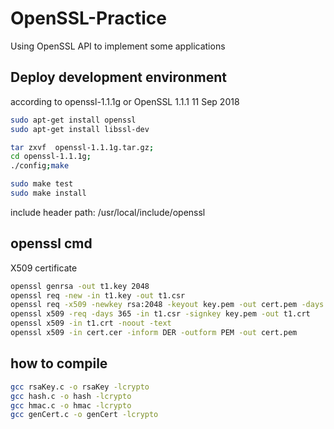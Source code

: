 # OpenSSL-Practice
Using OpenSSL API to implement some applications

## Deploy development environment
according to openssl-1.1.1g or OpenSSL 1.1.1  11 Sep 2018
```Bash
sudo apt-get install openssl
sudo apt-get install libssl-dev
```

```Bash
tar zxvf  openssl-1.1.1g.tar.gz;
cd openssl-1.1.1g;
./config;make

sudo make test
sudo make install
```

include header path: /usr/local/include/openssl

## openssl cmd
X509 certificate
```bash
openssl genrsa -out t1.key 2048
openssl req -new -in t1.key -out t1.csr
openssl req -x509 -newkey rsa:2048 -keyout key.pem -out cert.pem -days 365
openssl x509 -req -days 365 -in t1.csr -signkey key.pem -out t1.crt
openssl x509 -in t1.crt -noout -text
openssl x509 -in cert.cer -inform DER -outform PEM -out cert.pem
```

## how to compile
```Bash
gcc rsaKey.c -o rsaKey -lcrypto
gcc hash.c -o hash -lcrypto
gcc hmac.c -o hmac -lcrypto
gcc genCert.c -o genCert -lcrypto
```
